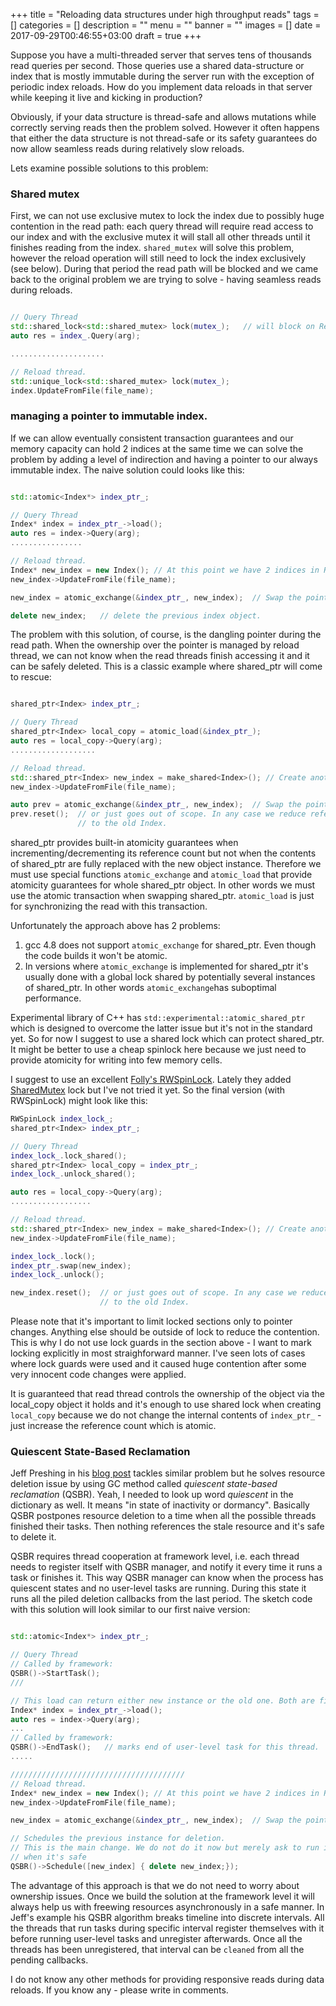 +++
title = "Reloading data structures under high throughput reads"
tags = []
categories = []
description = ""
menu = ""
banner = ""
images = []
date = 2017-09-29T00:46:55+03:00
draft = true
+++

Suppose you have a multi-threaded server that serves tens of thousands read queries per second. Those queries use a shared data-structure or index that is mostly immutable during the server run with the exception of periodic index reloads.  How do you implement data reloads in that server while keeping it live and kicking in production?

<!--more-->

Obviously, if your data structure is thread-safe and allows mutations while correctly serving reads
then the problem solved. However it often happens that either the data structure is not thread-safe or its safety guarantees do now allow seamless reads during relatively slow reloads.


Lets examine possible solutions to this problem:

### Shared mutex
First, we can not use exclusive mutex to lock the index due to possibly huge contention in the read path: each query thread will require read access to our index and with the exclusive mutex it will stall all other threads until it finishes reading from the index.
`shared_mutex` will solve this problem, however the reload operation will still need to lock the index exclusively (see below). During that period the read path will be blocked and we came back to the original problem we are trying to solve - having seamless reads during reloads.

```cpp

// Query Thread
std::shared_lock<std::shared_mutex> lock(mutex_);   // will block on Reload!
auto res = index_.Query(arg);

.....................

// Reload thread.
std::unique_lock<std::shared_mutex> lock(mutex_);
index.UpdateFromFile(file_name);

```

### managing a pointer to immutable index.

If we can allow eventually consistent transaction guarantees and our memory capacity can hold 2 indices at the same time we can solve the problem by adding a level of indirection and having a pointer to our always immutable index.
The naive solution could looks like this:

```cpp

std::atomic<Index*> index_ptr_;

// Query Thread
Index* index = index_ptr_->load();
auto res = index->Query(arg);
................

// Reload thread.
Index* new_index = new Index(); // At this point we have 2 indices in RAM
new_index->UpdateFromFile(file_name);

new_index = atomic_exchange(&index_ptr_, new_index);  // Swap the pointers.

delete new_index;   // delete the previous index object.
```

The problem with this solution, of course, is the dangling pointer during the read path.
When the ownership over the pointer is managed by reload thread, we can not know when the read threads finish accessing it and it can be safely deleted. This is a classic example where shared_ptr will come to rescue:

```cpp

shared_ptr<Index> index_ptr_;

// Query Thread
shared_ptr<Index> local_copy = atomic_load(&index_ptr_);
auto res = local_copy->Query(arg);
...................

// Reload thread.
std::shared_ptr<Index> new_index = make_shared<Index>(); // Create another index object.
new_index->UpdateFromFile(file_name);

auto prev = atomic_exchange(&index_ptr_, new_index);  // Swap the pointers.
prev.reset();  // or just goes out of scope. In any case we reduce reference count
               // to the old Index.
```

shared_ptr provides built-in atomicity guarantees when incrementing/decrementing its reference count but not when the contents of shared_ptr are fully replaced with the new object instance.
Therefore we must use special functions `atomic_exchange` and `atomic_load` that provide atomicity guarantees for whole shared_ptr object. In other words we must use the atomic transaction when swapping shared_ptr. `atomic_load` is just for synchronizing the read with this transaction.

Unfortunately the approach above has 2 problems:
1. gcc 4.8 does not support `atomic_exchange` for shared_ptr. Even though the code builds it won't be atomic.
2. In versions where `atomic_exchange` is implemented for shared_ptr it's usually done with a global lock shared by potentially several instances of shared_ptr. In other words `atomic_exchange`has suboptimal performance.

Experimental library of C++ has `std::experimental::atomic_shared_ptr` which is designed to overcome the latter issue but it's not in the standard yet. So for now I suggest to use a shared lock which can protect shared_ptr. It might be better to use a cheap spinlock here because we just need to provide atomicity for writing into few memory cells.

I suggest to use an excellent [Folly's RWSpinLock](https://github.com/facebook/folly/blob/master/folly/RWSpinLock.h). Lately they added [SharedMutex](https://github.com/facebook/folly/blob/master/folly/SharedMutex.h) lock but I've not tried it yet.
So the final version (with RWSpinLock) might look like this:

```cpp
RWSpinLock index_lock_;
shared_ptr<Index> index_ptr_;

// Query Thread
index_lock_.lock_shared();
shared_ptr<Index> local_copy = index_ptr_;
index_lock_.unlock_shared();

auto res = local_copy->Query(arg);
..................

// Reload thread.
std::shared_ptr<Index> new_index = make_shared<Index>(); // Create another index object.
new_index->UpdateFromFile(file_name);

index_lock_.lock();
index_ptr_.swap(new_index);
index_lock_.unlock();

new_index.reset();  // or just goes out of scope. In any case we reduce reference count
                    // to the old Index.
```

Please note that it's important to limit locked sections only to pointer changes. Anything else should be outside of lock to reduce the contention. This is why I do not use lock guards in the section above - I want to mark locking explicitly in most straighforward manner. I've seen lots of cases where lock guards were used and it caused huge contention after some very innocent code changes were applied.

It is guaranteed that read thread controls the ownership of the object via the local_copy object it holds and it's enough to use shared lock when creating `local_copy` because we do not change the internal contents of `index_ptr_` - just increase the reference count which is atomic.


### Quiescent State-Based Reclamation
Jeff Preshing in his [blog post](http://preshing.com/20160726/using-quiescent-states-to-reclaim-memory/) tackles similar problem but he solves resource deletion issue by using GC method called *quiescent state-based reclamation* (QSBR). Yeah, I needed to look up word *quiescent* in the dictionary as well. It means "in state of inactivity or dormancy". Basically QSBR postpones resource deletion to a time when all the possible threads finished their tasks. Then nothing references the stale resource and it's safe to delete it.

QSBR requires thread cooperation at framework level, i.e. each thread needs to register itself with QSBR manager, and notify it every time it runs a task or finishes it. This way QSBR manager can know when the process has quiescent states and no user-level tasks are running. During this state it runs all the piled deletion callbacks from the last period. The sketch code with this solution will look similar to our first naive version:


```cpp

std::atomic<Index*> index_ptr_;

// Query Thread
// Called by framework:
QSBR()->StartTask();
///

// This load can return either new instance or the old one. Both are fine.
Index* index = index_ptr_->load();
auto res = index->Query(arg);
...
// Called by framework:
QSBR()->EndTask();   // marks end of user-level task for this thread.
.....

///////////////////////////////////////
// Reload thread.
Index* new_index = new Index(); // At this point we have 2 indices in RAM
new_index->UpdateFromFile(file_name);

new_index = atomic_exchange(&index_ptr_, new_index);  // Swap the pointers.

// Schedules the previous instance for deletion.
// This is the main change. We do not do it now but merely ask to run it
// when it's safe
QSBR()->Schedule([new_index] { delete new_index;});
```

The advantage of this approach is that we do not need to worry about ownership issues. Once we build the solution at the framework level it will always help us with freewing resources asynchronously in a safe manner. In Jeff's example his QSBR algorithm breaks timeline into discrete intervals. All the threads that run tasks during specific interval register themselves with it before running user-level tasks and unregister afterwards. Once all the threads has been unregistered, that interval can be `cleaned` from all the pending callbacks.


I do not know any other methods for providing responsive reads during data reloads. If you know any - please write in comments.
